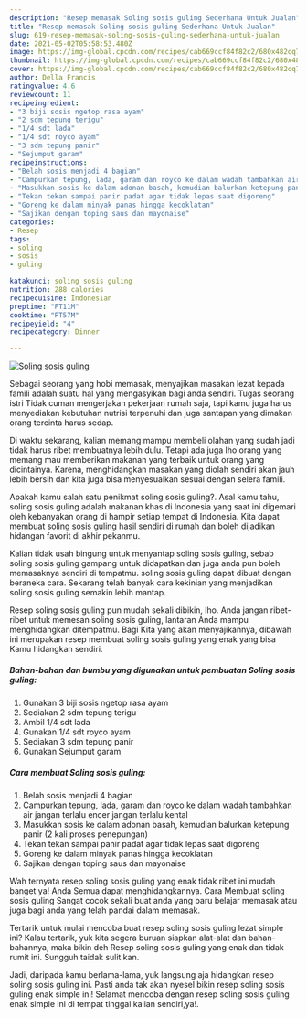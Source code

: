 ```yaml
---
description: "Resep memasak Soling sosis guling Sederhana Untuk Jualan"
title: "Resep memasak Soling sosis guling Sederhana Untuk Jualan"
slug: 619-resep-memasak-soling-sosis-guling-sederhana-untuk-jualan
date: 2021-05-02T05:58:53.480Z
image: https://img-global.cpcdn.com/recipes/cab669ccf84f82c2/680x482cq70/soling-sosis-guling-foto-resep-utama.jpg
thumbnail: https://img-global.cpcdn.com/recipes/cab669ccf84f82c2/680x482cq70/soling-sosis-guling-foto-resep-utama.jpg
cover: https://img-global.cpcdn.com/recipes/cab669ccf84f82c2/680x482cq70/soling-sosis-guling-foto-resep-utama.jpg
author: Della Francis
ratingvalue: 4.6
reviewcount: 11
recipeingredient:
- "3 biji sosis ngetop rasa ayam"
- "2 sdm tepung terigu"
- "1/4 sdt lada"
- "1/4 sdt royco ayam"
- "3 sdm tepung panir"
- "Sejumput garam"
recipeinstructions:
- "Belah sosis menjadi 4 bagian"
- "Campurkan tepung, lada, garam dan royco ke dalam wadah tambahkan air jangan terlalu encer jangan terlalu kental"
- "Masukkan sosis ke dalam adonan basah, kemudian balurkan ketepung panir (2 kali proses penepungan)"
- "Tekan tekan sampai panir padat agar tidak lepas saat digoreng"
- "Goreng ke dalam minyak panas hingga kecoklatan"
- "Sajikan dengan toping saus dan mayonaise"
categories:
- Resep
tags:
- soling
- sosis
- guling

katakunci: soling sosis guling 
nutrition: 288 calories
recipecuisine: Indonesian
preptime: "PT11M"
cooktime: "PT57M"
recipeyield: "4"
recipecategory: Dinner

---
```



![Soling sosis guling](https://img-global.cpcdn.com/recipes/cab669ccf84f82c2/680x482cq70/soling-sosis-guling-foto-resep-utama.jpg)

Sebagai seorang yang hobi memasak, menyajikan masakan lezat kepada famili adalah suatu hal yang mengasyikan bagi anda sendiri. Tugas seorang istri Tidak cuman mengerjakan pekerjaan rumah saja, tapi kamu juga harus menyediakan kebutuhan nutrisi terpenuhi dan juga santapan yang dimakan orang tercinta harus sedap.

Di waktu  sekarang, kalian memang mampu membeli olahan yang sudah jadi tidak harus ribet membuatnya lebih dulu. Tetapi ada juga lho orang yang memang mau memberikan makanan yang terbaik untuk orang yang dicintainya. Karena, menghidangkan masakan yang diolah sendiri akan jauh lebih bersih dan kita juga bisa menyesuaikan sesuai dengan selera famili. 



Apakah kamu salah satu penikmat soling sosis guling?. Asal kamu tahu, soling sosis guling adalah makanan khas di Indonesia yang saat ini digemari oleh kebanyakan orang di hampir setiap tempat di Indonesia. Kita dapat membuat soling sosis guling hasil sendiri di rumah dan boleh dijadikan hidangan favorit di akhir pekanmu.

Kalian tidak usah bingung untuk menyantap soling sosis guling, sebab soling sosis guling gampang untuk didapatkan dan juga anda pun boleh memasaknya sendiri di tempatmu. soling sosis guling dapat dibuat dengan beraneka cara. Sekarang telah banyak cara kekinian yang menjadikan soling sosis guling semakin lebih mantap.

Resep soling sosis guling pun mudah sekali dibikin, lho. Anda jangan ribet-ribet untuk memesan soling sosis guling, lantaran Anda mampu menghidangkan ditempatmu. Bagi Kita yang akan menyajikannya, dibawah ini merupakan resep membuat soling sosis guling yang enak yang bisa Kamu hidangkan sendiri.

<!--inarticleads1-->

##### Bahan-bahan dan bumbu yang digunakan untuk pembuatan Soling sosis guling:

1. Gunakan 3 biji sosis ngetop rasa ayam
1. Sediakan 2 sdm tepung terigu
1. Ambil 1/4 sdt lada
1. Gunakan 1/4 sdt royco ayam
1. Sediakan 3 sdm tepung panir
1. Gunakan Sejumput garam




<!--inarticleads2-->

##### Cara membuat Soling sosis guling:

1. Belah sosis menjadi 4 bagian
1. Campurkan tepung, lada, garam dan royco ke dalam wadah tambahkan air jangan terlalu encer jangan terlalu kental
1. Masukkan sosis ke dalam adonan basah, kemudian balurkan ketepung panir (2 kali proses penepungan)
1. Tekan tekan sampai panir padat agar tidak lepas saat digoreng
1. Goreng ke dalam minyak panas hingga kecoklatan
1. Sajikan dengan toping saus dan mayonaise




Wah ternyata resep soling sosis guling yang enak tidak ribet ini mudah banget ya! Anda Semua dapat menghidangkannya. Cara Membuat soling sosis guling Sangat cocok sekali buat anda yang baru belajar memasak atau juga bagi anda yang telah pandai dalam memasak.

Tertarik untuk mulai mencoba buat resep soling sosis guling lezat simple ini? Kalau tertarik, yuk kita segera buruan siapkan alat-alat dan bahan-bahannya, maka bikin deh Resep soling sosis guling yang enak dan tidak rumit ini. Sungguh taidak sulit kan. 

Jadi, daripada kamu berlama-lama, yuk langsung aja hidangkan resep soling sosis guling ini. Pasti anda tak akan nyesel bikin resep soling sosis guling enak simple ini! Selamat mencoba dengan resep soling sosis guling enak simple ini di tempat tinggal kalian sendiri,ya!.

